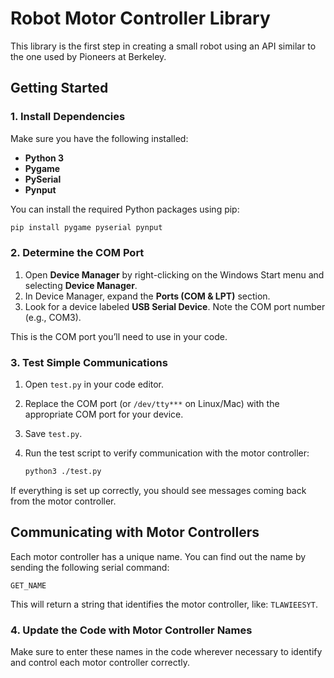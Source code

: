 
# Robot Motor Controller Library

This library is the first step in creating a small robot using an API similar to the one used by Pioneers at Berkeley.

## Getting Started

### 1. Install Dependencies
Make sure you have the following installed:

- **Python 3**
- **Pygame**
- **PySerial**
- **Pynput**

You can install the required Python packages using pip:

```bash
pip install pygame pyserial pynput
```

### 2. Determine the COM Port

1. Open **Device Manager** by right-clicking on the Windows Start menu and selecting **Device Manager**.
2. In Device Manager, expand the **Ports (COM & LPT)** section.
3. Look for a device labeled **USB Serial Device**. Note the COM port number (e.g., COM3).

This is the COM port you’ll need to use in your code.

### 3. Test Simple Communications

1. Open `test.py` in your code editor.
2. Replace the COM port (or `/dev/tty***` on Linux/Mac) with the appropriate COM port for your device.
3. Save `test.py`.
4. Run the test script to verify communication with the motor controller:

   ```bash
   python3 ./test.py
   ```

If everything is set up correctly, you should see messages coming back from the motor controller.

## Communicating with Motor Controllers

Each motor controller has a unique name. You can find out the name by sending the following serial command:

```
GET_NAME
```

This will return a string that identifies the motor controller, like: `TLAWIEESYT`.

### 4. Update the Code with Motor Controller Names

Make sure to enter these names in the code wherever necessary to identify and control each motor controller correctly.
